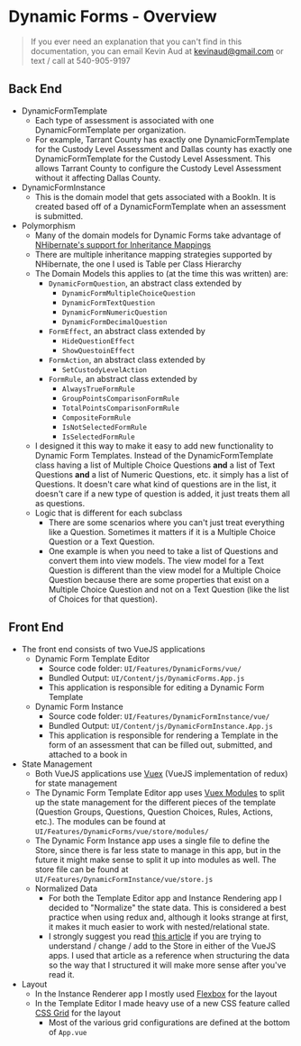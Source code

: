 
# Dynamic Forms - Overview

> If you ever need an explanation that you can't find in this
> documentation, you can email Kevin Aud at kevinaud@gmail.com or text /
> call at 540-905-9197

## Back End
 - DynamicFormTemplate
	 - Each type of assessment is associated with one DynamicFormTemplate per organization. 
	 - For example, Tarrant County has exactly one DynamicFormTemplate for the Custody Level Assessment and Dallas county has exactly one DynamicFormTemplate for the Custody Level Assessment. This allows Tarrant County to configure the Custody Level Assessment without it affecting Dallas County.
- DynamicFormInstance
	- This is the domain model that gets associated with a BookIn. It is created based off of a DynamicFormTemplate when an assessment is submitted.
- Polymorphism
	- Many of the domain models for Dynamic Forms take advantage of [NHibernate's support for Inheritance Mappings](http://nhibernate.info/doc/nhibernate-reference/inheritance.html)
	- There are multiple inheritance mapping strategies supported by NHibernate, the one I used is Table per Class Hierarchy
	- The Domain Models this applies to (at the time this was written) are:
		- `DynamicFormQuestion`, an abstract class extended by
			- `DynamicFormMultipleChoiceQuestion`
			- `DynamicFormTextQuestion`
			- `DynamicFormNumericQuestion`
			- `DynamicFormDecimalQuestion`
		- `FormEffect`, an abstract class extended by
			- `HideQuestionEffect`
			- `ShowQuestoinEffect`
		- `FormAction`, an abstract class extended by
			- `SetCustodyLevelAction`
		- `FormRule`, an abstract class extended by
			- `AlwaysTrueFormRule`
			- `GroupPointsComparisonFormRule`
			- `TotalPointsComparisonFormRule`
			- `CompositeFormRule`
			- `IsNotSelectedFormRule`
			- `IsSelectedFormRule`
	- I designed it this way to make it easy to add new functionality to Dynamic Form Templates. Instead of the DynamicFormTemplate class having a list of Multiple Choice Questions **and** a list of Text Questions **and** a list of Numeric Questions, etc. it simply has a list of Questions. It doesn't care what kind of questions are in the list, it doesn't care if a new type of question is added, it just treats them all as questions.
	- Logic that is different for each subclass
		- There are some scenarios where you can't just treat everything like a Question. Sometimes it matters if it is a Multiple Choice Question or a Text Question.
		- One example is when you need to take a list of Questions and convert them into view models. The view model for a Text Question is different than the view model for a Multiple Choice Question because there are some properties that exist on a Multiple Choice Question and not on a Text Question (like the list of Choices for that question). 

## Front End

 - The front end consists of two VueJS applications
	 - Dynamic Form Template Editor
		 - Source code folder: `UI/Features/DynamicForms/vue/`
		 - Bundled Output: `UI/Content/js/DynamicForms.App.js`
		 - This application is responsible for editing a Dynamic Form Template
	- Dynamic Form Instance
		 - Source code folder: `UI/Features/DynamicFormInstance/vue/`
		 - Bundled Output: `UI/Content/js/DynamicFormInstance.App.js`
		 - This application is responsible for rendering a Template in the form of an assessment that can be filled out, submitted, and attached to a book in
 - State Management
	 - Both VueJS applications use [Vuex](https://vuex.vuejs.org/) (VueJS implementation of redux) for state management
	 - The Dynamic Form Template Editor app uses [Vuex Modules](https://vuex.vuejs.org/guide/modules.html) to split up the state management for the different pieces of the template (Question Groups, Questions, Question Choices, Rules, Actions, etc.). The modules can be found at `UI/Features/DynamicForms/vue/store/modules/`
	 - The Dynamic Form Instance app uses a single file to define the Store, since there is far less state to manage in this app, but in the future it might make sense to split it up into modules as well. The store file can be found at `UI/Features/DynamicFormInstance/vue/store.js`
	 - Normalized Data
		 - For both the Template Editor app and Instance Rendering app I decided to "Normalize" the state data. This is considered a best practice when using redux and, although it looks strange at first, it makes it much easier to work with nested/relational state.
		 - I strongly suggest you read [this article](https://redux.js.org/recipes/structuring-reducers/normalizing-state-shape) if you are trying to understand / change / add to the Store in either of the VueJS apps. I used that article as a reference when structuring the data so the way that I structured it will make more sense after you've read it.
- Layout
	 - In the Instance Renderer app I mostly used [Flexbox](https://css-tricks.com/snippets/css/a-guide-to-flexbox/) for the layout
	 - In the Template Editor I made heavy use of a new CSS feature called [CSS Grid](https://css-tricks.com/snippets/css/complete-guide-grid/) for the layout 
		 - Most of the various grid configurations are defined at the bottom of `App.vue`

<!--stackedit_data:
eyJoaXN0b3J5IjpbLTEwNjA0OTM3MzIsMTM5MTgyNjYwNSwxOD
UyOTA3MTczLDIwODgzMjQxMzQsLTEyMTU1NzMzOTUsNTM4NTcz
NDc4LC0yNTE1MjYwOTksLTI4MjE1MTQyNiwtODk1ODM3NTU5LD
E0ODc4MTUzMjhdfQ==
-->